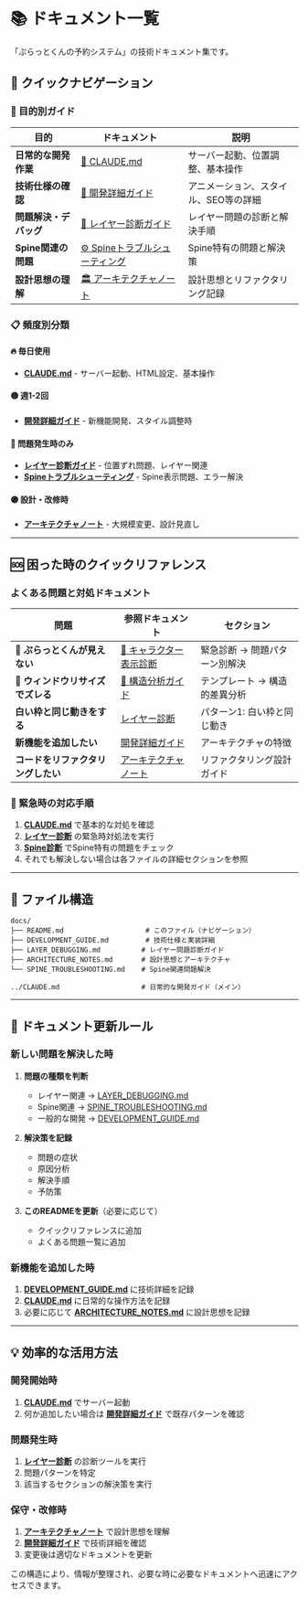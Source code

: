 # 📚 ドキュメント一覧

「ぷらっとくんの予約システム」の技術ドキュメント集です。

## 🚀 クイックナビゲーション

### 🎯 目的別ガイド

| 目的 | ドキュメント | 説明 |
|------|-------------|------|
| **日常的な開発作業** | [📘 CLAUDE.md](../CLAUDE.md) | サーバー起動、位置調整、基本操作 |
| **技術仕様の確認** | [📖 開発詳細ガイド](./DEVELOPMENT_GUIDE.md) | アニメーション、スタイル、SEO等の詳細 |
| **問題解決・デバッグ** | [🔧 レイヤー診断ガイド](./LAYER_DEBUGGING.md) | レイヤー問題の診断と解決手順 |
| **Spine関連の問題** | [⚙️ Spineトラブルシューティング](./SPINE_TROUBLESHOOTING.md) | Spine特有の問題と解決策 |
| **設計思想の理解** | [🏛️ アーキテクチャノート](./ARCHITECTURE_NOTES.md) | 設計思想とリファクタリング記録 |

### 📋 頻度別分類

#### 🔥 毎日使用
- **[CLAUDE.md](../CLAUDE.md)** - サーバー起動、HTML設定、基本操作

#### 🟡 週1-2回
- **[開発詳細ガイド](./DEVELOPMENT_GUIDE.md)** - 新機能開発、スタイル調整時

#### 🔵 問題発生時のみ
- **[レイヤー診断ガイド](./LAYER_DEBUGGING.md)** - 位置ずれ問題、レイヤー関連
- **[Spineトラブルシューティング](./SPINE_TROUBLESHOOTING.md)** - Spine表示問題、エラー解決

#### 🟣 設計・改修時
- **[アーキテクチャノート](./ARCHITECTURE_NOTES.md)** - 大規模変更、設計見直し

---

## 🆘 困った時のクイックリファレンス

### よくある問題と対処ドキュメント

| 問題 | 参照ドキュメント | セクション |
|------|----------------|-----------|
| **🚨 ぷらっとくんが見えない** | [🎯 キャラクター表示診断](./CHARACTER_DISPLAY_TROUBLESHOOTING.md) | 緊急診断 → 問題パターン別解決 |
| **🚨 ウィンドウリサイズでズレる** | [📐 構造分析ガイド](./CRITICAL_STRUCTURE_DIFFERENCE_ANALYSIS.md) | テンプレート → 構造的差異分析 |
| **白い枠と同じ動きをする** | [レイヤー診断](./LAYER_DEBUGGING.md) | パターン1: 白い枠と同じ動き |
| **新機能を追加したい** | [開発詳細ガイド](./DEVELOPMENT_GUIDE.md) | アーキテクチャの特徴 |
| **コードをリファクタリングしたい** | [アーキテクチャノート](./ARCHITECTURE_NOTES.md) | リファクタリング設計ガイド |

### 🚀 緊急時の対応手順

1. **[CLAUDE.md](../CLAUDE.md)** で基本的な対処を確認
2. **[レイヤー診断](./LAYER_DEBUGGING.md)** の緊急時対処法を実行
3. **[Spine診断](./SPINE_TROUBLESHOOTING.md)** でSpine特有の問題をチェック
4. それでも解決しない場合は各ファイルの詳細セクションを参照

---

## 📁 ファイル構造

```
docs/
├── README.md                    # このファイル（ナビゲーション）
├── DEVELOPMENT_GUIDE.md         # 技術仕様と実装詳細
├── LAYER_DEBUGGING.md          # レイヤー問題診断ガイド
├── ARCHITECTURE_NOTES.md       # 設計思想とアーキテクチャ
└── SPINE_TROUBLESHOOTING.md    # Spine関連問題解決

../CLAUDE.md                    # 日常的な開発ガイド（メイン）
```

---

## 🔄 ドキュメント更新ルール

### 新しい問題を解決した時
1. **問題の種類を判断**
   - レイヤー関連 → [LAYER_DEBUGGING.md](./LAYER_DEBUGGING.md)
   - Spine関連 → [SPINE_TROUBLESHOOTING.md](./SPINE_TROUBLESHOOTING.md)
   - 一般的な開発 → [DEVELOPMENT_GUIDE.md](./DEVELOPMENT_GUIDE.md)

2. **解決策を記録**
   - 問題の症状
   - 原因分析
   - 解決手順
   - 予防策

3. **このREADMEを更新**（必要に応じて）
   - クイックリファレンスに追加
   - よくある問題一覧に追加

### 新機能を追加した時
1. **[DEVELOPMENT_GUIDE.md](./DEVELOPMENT_GUIDE.md)** に技術詳細を記録
2. **[CLAUDE.md](../CLAUDE.md)** に日常的な操作方法を記録
3. 必要に応じて **[ARCHITECTURE_NOTES.md](./ARCHITECTURE_NOTES.md)** に設計思想を記録

---

## 💡 効率的な活用方法

### 開発開始時
1. **[CLAUDE.md](../CLAUDE.md)** でサーバー起動
2. 何か追加したい場合は **[開発詳細ガイド](./DEVELOPMENT_GUIDE.md)** で既存パターンを確認

### 問題発生時
1. **[レイヤー診断](./LAYER_DEBUGGING.md)** の診断ツールを実行
2. 問題パターンを特定
3. 該当するセクションの解決策を実行

### 保守・改修時
1. **[アーキテクチャノート](./ARCHITECTURE_NOTES.md)** で設計思想を理解
2. **[開発詳細ガイド](./DEVELOPMENT_GUIDE.md)** で技術詳細を確認
3. 変更後は適切なドキュメントを更新

この構造により、情報が整理され、必要な時に必要なドキュメントへ迅速にアクセスできます。